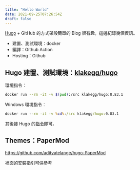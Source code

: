 ```yaml
---
title: "Hello World"
date: 2021-09-25T07:26:54Z
draft: false
---
```


[Hugo](https://github.com/gohugoio/hugo) + GitHub 的方式架設簡單的 Blog 很有趣，這邊紀錄幾個資訊。
- 建置、測試環境：docker
- 編譯：Github Action
- Hosting：Github

## Hugo 建置、測試環境：[klakegg/hugo](https://hub.docker.com/r/klakegg/hugo/)

環境指令：
```bash
docker run --rm -it -v $(pwd):/src klakegg/hugo:0.83.1
```

Windows 環境指令：
```cmd
docker run --rm -it -v %cd%:/src klakegg/hugo:0.83.1
```

其後接 Hugo 的[指令](https://gohugo.io/getting-started/usage/)即可。


## Themes：PaperMod
https://github.com/adityatelange/hugo-PaperMod

裡面的安裝指引可供參考